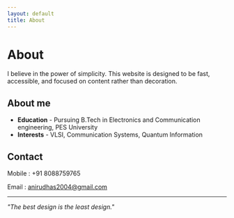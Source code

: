 ```yaml
---
layout: default
title: About
---
```


# About

I believe in the power of simplicity. This website is designed to be fast, accessible, and focused on content rather than decoration.

## About me

- **Education** - Pursuing B.Tech in Electronics and Communication engineering, PES University
- **Interests** - VLSI, Communication Systems, Quantum Information

## Contact

Mobile :  +91 8088759765

Email  :  [anirudhas2004@gmail.com](mailto:anirudhas2004@gmail.com)

---

*"The best design is the least design."*